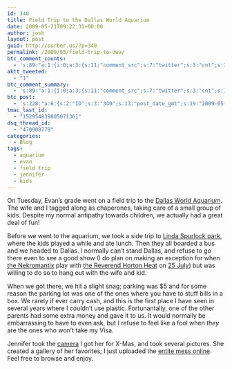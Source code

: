 ```yaml
---
id: 340
title: Field Trip to the Dallas World Aquarium
date: 2009-05-21T09:22:31+00:00
author: josh
layout: post
guid: http://surber.us/?p=340
permalink: /2009/05/field-trip-to-dwa/
btc_comment_counts:
  - 's:89:"a:1:{i:0;a:3:{s:11:"comment_src";s:7:"twitter";s:3:"cnt";s:1:"1";s:7:"enabled";s:1:"1";}}";'
aktt_tweeted:
  - "1"
btc_comment_summary:
  - 's:89:"a:1:{i:0;a:3:{s:11:"comment_src";s:7:"twitter";s:3:"cnt";s:1:"1";s:7:"enabled";s:1:"0";}}";'
btc_post:
  - 's:228:"a:6:{s:2:"ID";s:3:"340";s:13:"post_date_gmt";s:19:"2009-05-21 15:22:31";s:23:"initial_import_date_gmt";s:19:"2009-05-21 15:27:23";s:20:"last_import_date_gmt";s:19:"2009-06-20 15:20:52";s:4:"hits";s:1:"1";s:6:"misses";s:3:"821";}";'
tmac_last_id:
  - "152954839805071361"
dsq_thread_id:
  - "470908778"
categories:
  - Blog
tags:
  - aquarium
  - evan
  - field trip
  - jennifer
  - kids
---
```

On Tuesday, Evan&#8217;s grade went on a field trip to the [Dallas World Aquarium](http://dwazoo.com). The wife and I tagged along as chaperones, taking care of a small group of kids. Despite my normal antipathy towards children, we actually had a great deal of fun!

Before we went to the aquarium, we took a side trip to [Linda Spurlock park](http://www.nrhtx.com/dept_parks_lindaspurlock.aspx), where the kids played a while and ate lunch. Then they all boarded a bus and we headed to Dallas. I normally can&#8217;t stand Dallas, and refuse to go there even to see a good show (I do plan on making an exception for when [the Nekromantix](http://nekromantix.com) play with [the Reverend Horton Heat](http://reverendhortonheat.com) on [25 July](http://www.houseofblues.com/tickets/eventdetail.php?eventid=56579)) but was willing to do so to hang out with the wife and kid.

When we got there, we hit a slight snag; parking was $5 and for some reason the parking lot was one of the ones where you have to stuff bills in a box. We rarely if ever carry cash, and this is the first place I have seen in several years where I couldn&#8217;t use plastic. Fortunantally, one of the other parents had some extra money and gave it to us. It would normally be embarrassing to have to even ask, but I refuse to feel like a fool when _they_ are the ones who won&#8217;t take my Visa.

Jennifer took the [camera](http://www.amazon.com/dp/product/B000KJQ1DG/ref=nosim/?tag=adaptiveblue-20) I got her for X-Mas, and took several pictures. She created a gallery of her favorites; I just uploaded the [entite mess online](https://goo.gl/photos/ZBFyy1kQDgVzELuu5 "Jenna's photos from Evan's field trip"). Feel free to browse and enjoy.